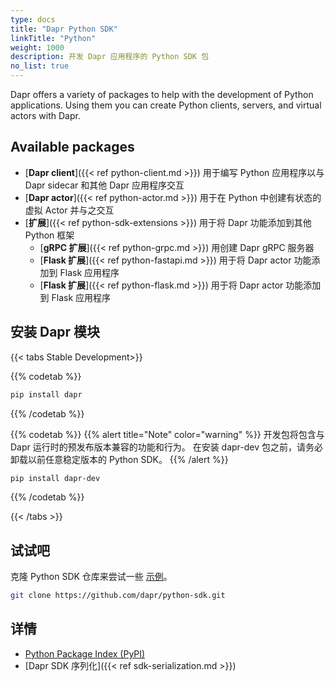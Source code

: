 ```yaml
---
type: docs
title: "Dapr Python SDK"
linkTitle: "Python"
weight: 1000
description: 开发 Dapr 应用程序的 Python SDK 包
no_list: true
---
```


Dapr offers a variety of packages to help with the development of Python applications. Using them you can create Python clients, servers, and virtual actors with Dapr.

## Available packages

- [**Dapr client**]({{< ref python-client.md >}}) 用于编写 Python 应用程序以与 Dapr sidecar 和其他 Dapr 应用程序交互
- [**Dapr actor**]({{< ref python-actor.md >}}) 用于在 Python 中创建有状态的虚拟 Actor 并与之交互
- [**扩展**]({{< ref python-sdk-extensions >}}) 用于将 Dapr 功能添加到其他 Python 框架
    - [**gRPC 扩展**]({{< ref python-grpc.md >}}) 用创建 Dapr gRPC 服务器
    - [**Flask 扩展**]({{< ref python-fastapi.md >}}) 用于将 Dapr actor 功能添加到 Flask 应用程序
    - [**Flask 扩展**]({{< ref python-flask.md >}}) 用于将 Dapr actor 功能添加到 Flask 应用程序

## 安装 Dapr 模块

{{< tabs Stable Development>}}

{{% codetab %}}
```bash
pip install dapr
```
{{% /codetab %}}

{{% codetab %}}
{{% alert title="Note" color="warning" %}}
开发包将包含与 Dapr 运行时的预发布版本兼容的功能和行为。 在安装 dapr-dev 包之前，请务必卸载以前任意稳定版本的 Python SDK。
{{% /alert %}}

```bash
pip install dapr-dev
```
{{% /codetab %}}

{{< /tabs >}}

## 试试吧

克隆 Python SDK 仓库来尝试一些 [示例](https://github.com/dapr/python-sdk/tree/master/examples)。

```bash
git clone https://github.com/dapr/python-sdk.git
```

## 详情

- [Python Package Index (PyPI)](https://pypi.org/user/dapr.io/)
- [Dapr SDK 序列化]({{< ref sdk-serialization.md >}})
